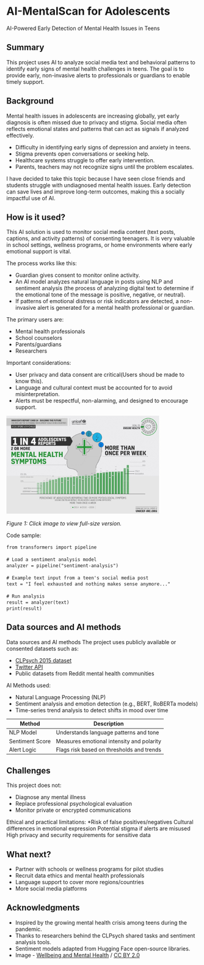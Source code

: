 <!-- This is the markdown template for the final project of the Building AI course, 
created by Reaktor Innovations and University of Helsinki. -->

# AI-MentalScan for Adolescents

AI-Powered Early Detection of Mental Health Issues in Teens

## Summary

This project uses AI to analyze social media text and behavioral patterns to identify 
early signs of mental health challenges in teens. The goal is to provide early, 
non-invasive alerts to professionals or guardians to enable timely support.


## Background

Mental health issues in adolescents are increasing globally, 
yet early diagnosis is often missed due to privacy and stigma.
Social media often reflects emotional states and patterns that can act as signals if analyzed effectively.
* Difficulty in identifying early signs of depression and anxiety in teens.
* Stigma prevents open conversations or seeking help.
* Healthcare systems struggle to offer early intervention.
* Parents, teachers may not recognize signs until the problem escalates.

I have decided to take this topic because I have seen close friends and students struggle with undiagnosed mental health issues. 
Early detection can save lives and improve long-term outcomes, making this a socially impactful use of AI.


## How is it used?

This AI solution is used to monitor social media content (text posts, captions, and activity patterns) of consenting teenagers. 
It is very valuable in school settings, wellness programs, or home environments where early emotional support is vital.

The process works like this:
* Guardian gives consent to monitor online activity.
* An AI model analyzes natural language in posts using NLP and sentiment analysis (the process of analyzing digital text to determine if the emotional tone of the message is positive, negative, or neutral).
* If patterns of emotional distress or risk indicators are detected, a non-invasive alert is generated for a mental health professional or guardian.

The primary users are:
* Mental health professionals
* School counselors
* Parents/guardians
* Researchers

Important considerations:
* User privacy and data consent are critical(Users shoud be made to know this).
* Language and cultural context must be accounted for to avoid misinterpretation.
* Alerts must be respectful, non-alarming, and designed to encourage support.

<a href="/mental_heatth.jpeg" target="_blank">
  <img src="/mental_heatth.jpeg" width="400">
</a>
<p><em>Figure 1: Click image to view full-size version.</em></p>


Code sample:
```
from transformers import pipeline

# Load a sentiment analysis model
analyzer = pipeline("sentiment-analysis")

# Example text input from a teen's social media post
text = "I feel exhausted and nothing makes sense anymore..."

# Run analysis
result = analyzer(text)
print(result)
```


## Data sources and AI methods
Data sources and AI methods
The project uses publicly available or consented datasets such as:
* [CLPsych 2015 dataset](https://aclanthology.org/W15-1204/)
* [Twitter API](https://docs.x.com/home)
* Public datasets from Reddit mental health communities

AI Methods used:
* Natural Language Processing (NLP)
* Sentiment analysis and emotion detection (e.g., BERT, RoBERTa models)
* Time-series trend analysis to detect shifts in mood over time

| Method            | Description                                 |
| ------------------| ---------------------------------------     |
| NLP Model         | Understands language patterns and tone      |
| Sentiment Score   | Measures emotional intensity and polarity   |
| Alert Logic       | Flags risk based on thresholds and trends   |


## Challenges
This project does not:
* Diagnose any mental illness
* Replace professional psychological evaluation
* Monitor private or encrypted communications

Ethical and practical limitations:
*Risk of false positives/negatives
Cultural differences in emotional expression
Potential stigma if alerts are misused
High privacy and security requirements for sensitive data

## What next?
* Partner with schools or wellness programs for pilot studies
* Recruit data ethics and mental health professionals
* Language support to cover more regions/countries
* More social media platforms


## Acknowledgments
* Inspired by the growing mental health crisis among teens during the pandemic.
* Thanks to researchers behind the CLPsych shared tasks and sentiment analysis tools.
* Sentiment models adapted from Hugging Face open-source libraries.
* Image - [Wellbeing and Mental Health](https://www.weforum.org/stories/2020/05/this-is-why-we-need-to-change-our-approach-to-young-peoples-mental-health/) / [CC BY 2.0](https://www.who.int/teams/mental-health-and-substance-use/promotion-prevention/unicef-and-who-joint-programme-on-mental-health-and-psychosocial-well-being-and-development-of-children-and-adolescents)
